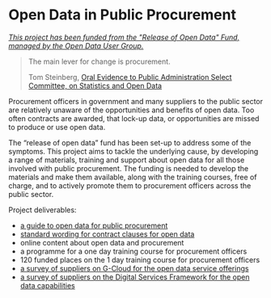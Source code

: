 # Open Data in Public Procurement

*[This project has been funded from the "Release of Open Data" Fund, managed by the Open Data User Group.](https://theodi.org/news/odi-accelerates-government-open-data-expertise-with-new-funding)*

> The main lever for change is procurement.
> 
> Tom Steinberg, [Oral Evidence to Public Administration Select Committee, on Statistics and Open Data](http://data.parliament.uk/writtenevidence/WrittenEvidence.svc/EvidenceHtml/3823)

Procurement officers in government and many suppliers to the public sector are relatively unaware of the opportunities and benefits of open data. Too often contracts are awarded, that lock-up data, or opportunities are missed to produce or use open data.

The “release of open data” fund has been set-up to address some of the symptoms. This project aims to tackle the underlying cause, by developing a range of materials, training and support about open data for all those involved with public procurement. The funding is needed to develop the materials and make them available, along with the training courses, free of charge, and to actively promote them to procurement officers across the public sector. Project deliverables:  * [a guide to open data for public procurement](guide.md)  * [standard wording for contract clauses for open data](guide.md)  * online content about open data and procurement  * a programme for a one day training course for procurement officers  * 120 funded places on the 1 day training course for procurement officers   * [a survey of suppliers on G-Cloud for the open data service offerings](g-cloud-survey.md)  * [a survey of suppliers on the Digital Services Framework for the open data capabilities](dsf-survey.md)